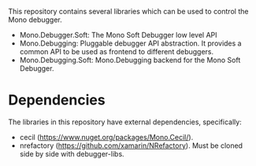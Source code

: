 This repository contains several libraries which can be used to control the Mono
debugger.

-   Mono.Debugger.Soft: The Mono Soft Debugger low level API
-   Mono.Debugging: Pluggable debugger API abstraction. It provides a common API
    to be used as frontend to different debuggers.
-   Mono.Debugging.Soft: Mono.Debugging backend for the Mono Soft Debugger.

# Dependencies

The libraries in this repository have external dependencies, specifically:

-   cecil (https://www.nuget.org/packages/Mono.Cecil/).
-   nrefactory (https://github.com/xamarin/NRefactory). Must be cloned side by
    side with debugger-libs.

